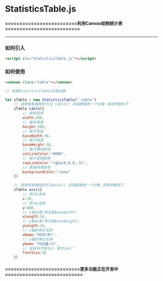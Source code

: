# StatisticsTable.js



#### =========================利用Canvas绘制统计表==========================

---

### 如何引入

```html
<script src="StatisticsTable.js"></script>
```

### 如何使用

```html
<canvas class="table"></canvas>
```

```javascript
// 创建StatisticsTable实例对象

let sTable = new StatisticsTable(".table")
    // 调用绘制表格的方法 table() 该函数接收一个对象 具体参数如下
    sTable.table({
        // 画布宽度
        width:500,
        // 画布高度
        height:500,
        // 格子宽度
        baseWidth:30,
        // 格子高度
        baseHeight:30,
        // 格子横线颜色
        colLineColor:"#000",
        // 格子竖线颜色
        rowLineColor:"rgba(0,0,0,.5)",
        // 表格背景颜色
        backgroundColor:"snow"
    })

    // 调用绘制轴线的方法axis() 该函数接收一个对象 具体参数如下
    sTable.axis({
        // 原点x坐标
        x:30,
        // 原点y坐标
        y:480,
        // x轴长度(单位是baseWidth)
        xLength:14,
        // y轴长度(单位是baseHeight)
        yLength:15,
        // x轴的单位名称
        xName:"时间(年)",
        // y轴的单位名称
        yName:"代码量/行",
        // 坐标系字体大小 单位(px)"
        fontSize:16
    })
```

#### ==========================更多功能正在开发中===========================


